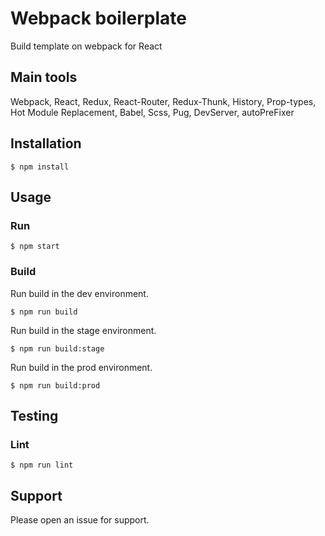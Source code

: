 # Webpack boilerplate

Build template on webpack for React

## Main tools

Webpack, React, Redux, React-Router, Redux-Thunk, History, Prop-types, Hot Module Replacement, Babel, Scss, Pug, DevServer, autoPreFixer

## Installation

```
$ npm install
```

## Usage

### Run

```
$ npm start
```

### Build

Run build in the dev environment.
```
$ npm run build
```

Run build in the stage environment.
```
$ npm run build:stage
```

Run build in the prod environment.
```
$ npm run build:prod
```

## Testing

### Lint
```
$ npm run lint
```

## Support

Please open an issue for support.
